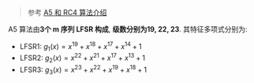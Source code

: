 > 参考 [A5 和 RC4 算法介绍](https://zhuanlan.zhihu.com/p/367447046)

A5 算法由**3个 m 序列 LFSR 构成**, **级数分别为19, 22, 23**. 其特征多项式分别为: 

-   LFSR1: $g_1(x)=x^{19}+x^{18}+x^{17}+x^{14}+1$
-   LFSR2: $g_2(x)=x^{22}+x^{21}+x^{17}+x^{13}+1$
-   LFSR3: $g_3(x)=x^{23}+x^{22}+x^{19}+x^{18}+1$

